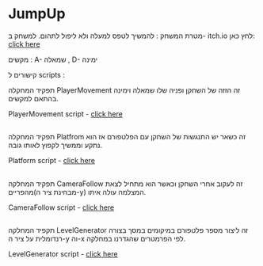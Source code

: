 # JumpUp


מטרת המשחק : להמשיך לטפס למעלה ולא ליפול לתהום. למשחק ב- itch.io לחץ כאן: [click here](https://m-h-a.itch.io/jumpup)

מקשים : A- שמאלה , D- ימינה

קישורים ל scripts :


תפקיד המחקלה PlayerMovement זה הזזה של השחקן ופניה שלו שמאלה וימינה בהתאם למקשים.


PlayerMovement script - [click here](Assets/Scripts/PlayerMovement.cs)
##

תפקיד המחקלה Platfrom זה כשאר יש התנגשות של השחקן עם הפלטפורם אז הוא נתקע וממשיך לקפוץ לאותו גובה.


Platform script - [click here](Assets/Scripts/Platform.cs)
##

תפקיד המחלקה CameraFollow זה לעקוב אחרי השחקן וכאשר הוא מתחיל לצאת מהפריים(מבחינת ציר ה-y) המצלמה עולה איתו.


CameraFollow script - [click here](Assets/Scripts/CameraFollow.cs)
##


תקפיד המחלקה LevelGenerator זה ליצור מספר פלטפורם במיקומים במסך בצורה רנדומלית על ציר ה-y וה-x לפי הפרמטרים שהגדרנו במחלקה.


LevelGenerator script - [click here](Assets/Scripts/LevelGenerator.cs)
